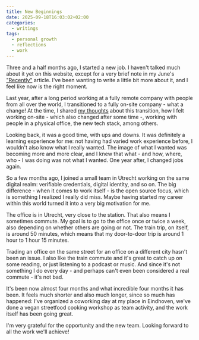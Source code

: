 ```yaml
---
title: New Beginnings
date: 2025-09-18T16:03:02+02:00
categories:
  - writings
tags:
  - personal growth
  - reflections
  - work
---
```


Three and a half months ago, I started a new job. I haven't talked much about it yet on this website, except for a very brief note in my June's ["Recently"](/2025/07/01/recently/) article. I've been wanting to write a little bit more about it, and I feel like now is the right moment.

<!--more-->

Last year, after a long period working at a fully remote company with people from all over the world, I transitioned to a fully on-site company - what a change! At the time, I shared [my thoughts](/2024/07/09/thoughts-after-one-month-working-on-site/) about this transition, how I felt working on-site - which also changed after some time -, working with people in a physical office, the new tech stack, among others.

Looking back, it was a good time, with ups and downs. It was definitely a learning experience for me: not having had varied work experience before, I wouldn't also know what I really wanted. The image of what I wanted was becoming more and more clear, and I knew that what - and how, where, who - I was doing was not what I wanted. One year after, I changed jobs again.

So a few months ago, I joined a small team in Utrecht working on the same digital realm: verifiable credentials, digital identity, and so on. The big difference - when it comes to work itself - is the open source focus, which is something I realized I really did miss. Maybe having started my career within this world turned it into a very big motivation for me.

The office is in Utrecht, very close to the station. That also means I sometimes commute. My goal is to go to the office once or twice a week, also depending on whether others are going or not. The train trip, on itself, is around 50 minutes, which means that my door-to-door trip is around 1 hour to 1 hour 15 minutes.

Trading an office on the same street for an office on a different city hasn't been an issue. I also like the train commute and it's great to catch up on some reading, or just listening to a podcast or music. And since it's not something I do every day - and perhaps can't even been considered a real commute - it's not bad.

It's been now almost four months and what incredible four months it has been. It feels much shorter and also much longer, since so much has happened: I've organized a coworking day at my place in Eindhoven, we've done a vegan streetfood cooking workshop as team activity, and the work itself has been going great.

I'm very grateful for the opportunity and the new team. Looking forward to all the work we'll achieve!
